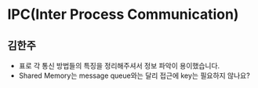 # IPC(Inter Process Communication)

## 김한주
- 표로 각 통신 방법들의 특징을 정리해주셔서 정보 파악이 용이했습니다.
- Shared Memory는 message queue와는 달리 접근에 key는 필요하지 않나요?
